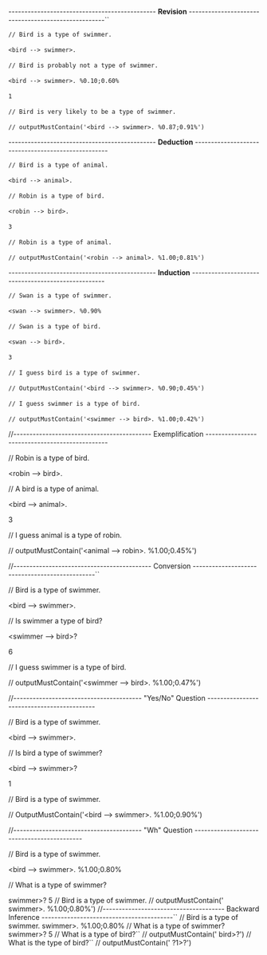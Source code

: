 ---------------------------------------------- **Revision** ----------------------------------------------------``

`// Bird is a type of swimmer.`
<br/>
<br/>
`<bird --> swimmer>.`
<br/>
<br/>
`// Bird is probably not a type of swimmer.`
<br/>
<br/>
`<bird --> swimmer>. %0.10;0.60%`
<br/>
<br/>
`1`
<br/>
<br/>
`// Bird is very likely to be a type of swimmer.`
<br/>
<br/>
`// outputMustContain('<bird --> swimmer>. %0.87;0.91%')`

---------------------------------------------- **Deduction** ---------------------------------------------------

`// Bird is a type of animal.`
<br/>
<br/>
`<bird --> animal>.`
<br/>
<br/>
`// Robin is a type of bird.`
<br/>
<br/>
`<robin --> bird>.`
<br/>
<br/>
`3`
<br/>
<br/>
`// Robin is a type of animal.`
<br/>
<br/>
`// outputMustContain('<robin --> animal>. %1.00;0.81%')`

---------------------------------------------- **Induction** ---------------------------------------------------

`// Swan is a type of swimmer.`
<br/>
<br/>
`<swan --> swimmer>. %0.90%`
<br/>
<br/>
`// Swan is a type of bird.`
<br/>
<br/>
`<swan --> bird>.`
<br/>
<br/>
`3`
<br/>
<br/>
`// I guess bird is a type of swimmer.`
<br/>
<br/>
`// OutputMustContain('<bird --> swimmer>. %0.90;0.45%')`
<br/>
<br/>
`// I guess swimmer is a type of bird.`
<br/>
<br/>
`// outputMustContain('<swimmer --> bird>. %1.00;0.42%')`

//------------------------------------------- Exemplification -----------------------------------------------

// Robin is a type of bird.

<robin --> bird>.

// A bird is a type of animal.

<bird --> animal>.

3

// I guess animal is a type of robin.

// outputMustContain('<animal --> robin>. %1.00;0.45%')

//------------------------------------------- Conversion -----------------------------------------------``

// Bird is a type of swimmer.

<bird --> swimmer>.

// Is swimmer a type of bird?

<swimmer --> bird>?

6

// I guess swimmer is a type of bird.

// outputMustContain('<swimmer --> bird>. %1.00;0.47%')

//---------------------------------------- "Yes/No" Question -------------------------------------------

// Bird is a type of swimmer.

<bird --> swimmer>.

// Is bird a type of swimmer?

<bird --> swimmer>?

1

// Bird is a type of swimmer.

// OutputMustContain('<bird --> swimmer>. %1.00;0.90%')

//---------------------------------------- "Wh" Question -------------------------------------------

// Bird is a type of swimmer.

<bird --> swimmer>. %1.00;0.80%

// What is a type of swimmer?

<?x --> swimmer>?

5

// Bird is a type of swimmer.

// outputMustContain('<bird --> swimmer>. %1.00;0.80%')

//-------------------------------------- Backward Inference -----------------------------------------``

// Bird is a type of swimmer.

<bird --> swimmer>. %1.00;0.80%

// What is a type of swimmer?

<?1 --> swimmer>?  

5

// What is a type of bird?``

// outputMustContain('<?1 --> bird>?')

// What is the type of bird?``

// outputMustContain('<bird --> ?1>?')
